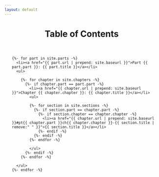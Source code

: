 ```yaml
---
layout: default
---
```


<header>
  <h1 class="page-title">Table of Contents</h1>
</header>
<div class="content">
  <ul>

    {%- for part in site.parts -%}
      <li><a href="{{ part.url | prepend: site.baseurl }}">Part {{ part.part }}: {{ part.title }}</a></li>
      <ul>

        {%- for chapter in site.chapters -%}
          {%- if chapter.part == part.part -%}
            <li><a href="{{ chapter.url | prepend: site.baseurl }}">Chapter {{ chapter.chapter }}: {{ chapter.title }}</a></li>
            <ul>

            {%- for section in site.sections -%}
              {%- if section.part == chapter.part -%}
                {%- if section.chapter == chapter.chapter -%}
                  <li><a href="{{ chapter.url | prepend: site.baseurl }}#pt{{ chapter.part }}ch{{ chapter.chapter }}-{{ section.title | remove:" " }}">{{ section.title }}</a></li>
                {%- endif -%}
              {%- endif -%}
            {%- endfor -%}

            </ul>
          {%- endif -%}
        {%- endfor -%}

      </ul>
    {%- endfor -%}

  </ul>
</div>
